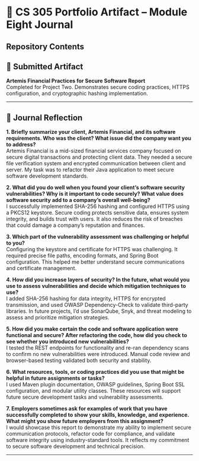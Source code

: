 # 📁 CS 305 Portfolio Artifact – Module Eight Journal

##  Repository Contents

## 📄 Submitted Artifact  
**Artemis Financial Practices for Secure Software Report**  
Completed for Project Two. Demonstrates secure coding practices, HTTPS configuration, and cryptographic hashing implementation.

---

## 📝 Journal Reflection

**1. Briefly summarize your client, Artemis Financial, and its software requirements. Who was the client? What issue did the company want you to address?**  
Artemis Financial is a mid-sized financial services company focused on secure digital transactions and protecting client data. They needed a secure file verification system and encrypted communication between client and server. My task was to refactor their Java application to meet secure software development standards.

**2. What did you do well when you found your client’s software security vulnerabilities? Why is it important to code securely? What value does software security add to a company’s overall well-being?**  
I successfully implemented SHA-256 hashing and configured HTTPS using a PKCS12 keystore. Secure coding protects sensitive data, ensures system integrity, and builds trust with users. It also reduces the risk of breaches that could damage a company’s reputation and finances.

**3. Which part of the vulnerability assessment was challenging or helpful to you?**  
Configuring the keystore and certificate for HTTPS was challenging. It required precise file paths, encoding formats, and Spring Boot configuration. This helped me better understand secure communications and certificate management.

**4. How did you increase layers of security? In the future, what would you use to assess vulnerabilities and decide which mitigation techniques to use?**  
I added SHA-256 hashing for data integrity, HTTPS for encrypted transmission, and used OWASP Dependency-Check to validate third-party libraries. In future projects, I’d use SonarQube, Snyk, and threat modeling to assess and prioritize mitigation strategies.

**5. How did you make certain the code and software application were functional and secure? After refactoring the code, how did you check to see whether you introduced new vulnerabilities?**  
I tested the REST endpoints for functionality and re-ran dependency scans to confirm no new vulnerabilities were introduced. Manual code review and browser-based testing validated both security and stability.

**6. What resources, tools, or coding practices did you use that might be helpful in future assignments or tasks?**  
I used Maven plugin documentation, OWASP guidelines, Spring Boot SSL configuration, and modular utility classes. These resources will support future secure development tasks and vulnerability assessments.

**7. Employers sometimes ask for examples of work that you have successfully completed to show your skills, knowledge, and experience. What might you show future employers from this assignment?**  
I would showcase this report to demonstrate my ability to implement secure communication protocols, refactor code for compliance, and validate software integrity using industry-standard tools. It reflects my commitment to secure software development and technical precision.

---


